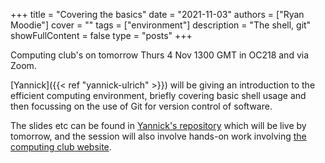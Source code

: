 +++
title = "Covering the basics"
date = "2021-11-03"
authors = ["Ryan Moodie"]
cover = ""
tags = ["environment"]
description = "The shell, git"
showFullContent = false
type = "posts"
+++

Computing club's on tomorrow Thurs 4 Nov 1300 GMT in OC218 and via Zoom.

[Yannick]({{< ref "yannick-ulrich" >}}) will be giving an introduction to the efficient computing
environment, briefly covering basic shell usage and then focussing on
the use of Git for version control of software.

The slides etc can be found in [Yannick's repository](https://gitlab.com/yannickulrich/computing-toolkit)
which will be live by tomorrow, and the session will also involve
hands-on work involving [the computing club website](https://notes.dmaitre.phyip3.dur.ac.uk/computing-club/).
